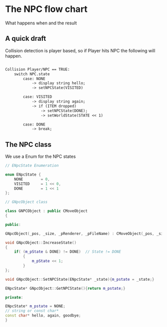 # The NPC flow chart

What happens when and the result

## A quick draft

Collision detection is player based, so if Player hits NPC the following will happen.

```txt

Collision Player/NPC == TRUE:
    switch NPC.state
        case: NONE   
            -> display string hello;
            -> setNPCState(VISITED)

        case: VISITED 
            -> display string again;
            -> if (ITEM dropped)
                -> setNPCState(DONE);
                -> setWorldState(STATE << 1)

        case: DONE
            -> break; 

```

## The NPC class

We use a Enum for the NPC states

```cpp
// ENpcState Enumeration

enum ENpcState {
    NONE        = 0,
    VISITED     = 1 << 0,
    DONE        = 1 << 1
};

```

```cpp
// GNpcObject class

class GNPCObject : public CMoveObject
{

public:

GNpcObject(_pos, _size, _pRenderer, _pFileName) : CMoveObject(_pos, _size, _pRenderer, _pFileName) ;

void GNpcObject::IncreaseState()
{
    if( (m_pState & DONE) != DONE)  // State != DONE
        {
            m_pState << 1;
        }
};

void GNpcObject::SetNPCState(ENpcState* _state){m_pstate = _state;}

ENpcState* GNpcObject::GetNPCState(){return m_pstate;}

private:

ENpcState* m_pstate = NONE;
// string or const char*
const char* hello, again, goodbye;
}

```